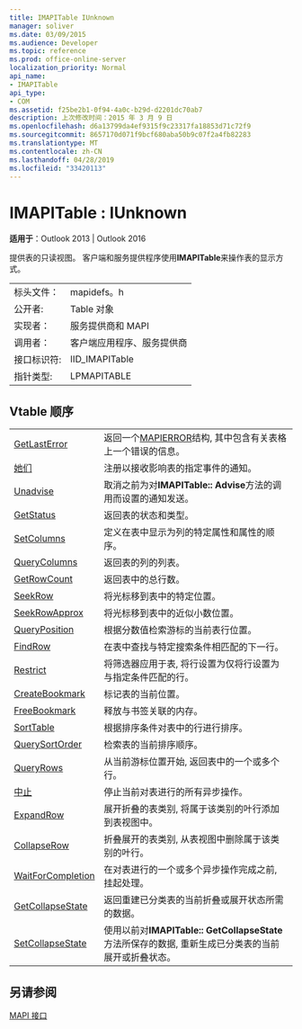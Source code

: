 ```yaml
---
title: IMAPITable IUnknown
manager: soliver
ms.date: 03/09/2015
ms.audience: Developer
ms.topic: reference
ms.prod: office-online-server
localization_priority: Normal
api_name:
- IMAPITable
api_type:
- COM
ms.assetid: f25be2b1-0f94-4a0c-b29d-d2201dc70ab7
description: 上次修改时间：2015 年 3 月 9 日
ms.openlocfilehash: d6a13799da4ef9315f9c23317fa18853d71c72f9
ms.sourcegitcommit: 8657170d071f9bcf680aba50b9c07f2a4fb82283
ms.translationtype: MT
ms.contentlocale: zh-CN
ms.lasthandoff: 04/28/2019
ms.locfileid: "33420113"
---
```

# <a name="imapitable--iunknown"></a>IMAPITable : IUnknown

  
  
**适用于**：Outlook 2013 | Outlook 2016 
  
提供表的只读视图。 客户端和服务提供程序使用**IMAPITable**来操作表的显示方式。 
  
|||
|:-----|:-----|
|标头文件：  <br/> |mapidefs。h  <br/> |
|公开者:  <br/> |Table 对象  <br/> |
|实现者：  <br/> |服务提供商和 MAPI  <br/> |
|调用者：  <br/> |客户端应用程序、服务提供商  <br/> |
|接口标识符:  <br/> |IID_IMAPITable  <br/> |
|指针类型:  <br/> |LPMAPITABLE  <br/> |
   
## <a name="vtable-order"></a>Vtable 顺序

|||
|:-----|:-----|
|[GetLastError](imapitable-getlasterror.md) <br/> |返回一个[MAPIERROR](mapierror.md)结构, 其中包含有关表格上一个错误的信息。  <br/> |
|[她们](imapitable-advise.md) <br/> |注册以接收影响表的指定事件的通知。  <br/> |
|[Unadvise](imapitable-unadvise.md) <br/> |取消之前为对**IMAPITable:: Advise**方法的调用而设置的通知发送。  <br/> |
|[GetStatus](imapitable-getstatus.md) <br/> |返回表的状态和类型。  <br/> |
|[SetColumns](imapitable-setcolumns.md) <br/> |定义在表中显示为列的特定属性和属性的顺序。  <br/> |
|[QueryColumns](imapitable-querycolumns.md) <br/> |返回表的列的列表。  <br/> |
|[GetRowCount](imapitable-getrowcount.md) <br/> |返回表中的总行数。  <br/> |
|[SeekRow](imapitable-seekrow.md) <br/> |将光标移到表中的特定位置。  <br/> |
|[SeekRowApprox](imapitable-seekrowapprox.md) <br/> |将光标移到表中的近似小数位置。  <br/> |
|[QueryPosition](imapitable-queryposition.md) <br/> |根据分数值检索游标的当前表行位置。  <br/> |
|[FindRow](imapitable-findrow.md) <br/> |在表中查找与特定搜索条件相匹配的下一行。  <br/> |
|[Restrict](imapitable-restrict.md) <br/> |将筛选器应用于表, 将行设置为仅将行设置为与指定条件匹配的行。  <br/> |
|[CreateBookmark](imapitable-createbookmark.md) <br/> |标记表的当前位置。  <br/> |
|[FreeBookmark](imapitable-freebookmark.md) <br/> |释放与书签关联的内存。  <br/> |
|[SortTable](imapitable-sorttable.md) <br/> |根据排序条件对表中的行进行排序。  <br/> |
|[QuerySortOrder](imapitable-querysortorder.md) <br/> |检索表的当前排序顺序。  <br/> |
|[QueryRows](imapitable-queryrows.md) <br/> |从当前游标位置开始, 返回表中的一个或多个行。  <br/> |
|[中止](imapitable-abort.md) <br/> |停止当前对表进行的所有异步操作。  <br/> |
|[ExpandRow](imapitable-expandrow.md) <br/> |展开折叠的表类别, 将属于该类别的叶行添加到表视图中。  <br/> |
|[CollapseRow](imapitable-collapserow.md) <br/> |折叠展开的表类别, 从表视图中删除属于该类别的叶行。  <br/> |
|[WaitForCompletion](imapitable-waitforcompletion.md) <br/> |在对表进行的一个或多个异步操作完成之前, 挂起处理。  <br/> |
|[GetCollapseState](imapitable-getcollapsestate.md) <br/> |返回重建已分类表的当前折叠或展开状态所需的数据。  <br/> |
|[SetCollapseState](imapitable-setcollapsestate.md) <br/> |使用以前对**IMAPITable:: GetCollapseState**方法所保存的数据, 重新生成已分类表的当前展开或折叠状态。  <br/> |
   
## <a name="see-also"></a>另请参阅



[MAPI 接口](mapi-interfaces.md)

